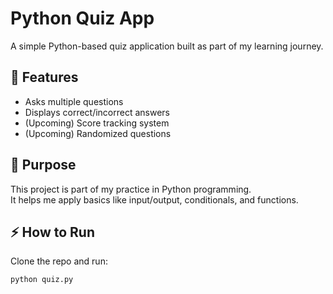 # Python Quiz App

A simple Python-based quiz application built as part of my learning journey.

## 📌 Features
- Asks multiple questions
- Displays correct/incorrect answers
- (Upcoming) Score tracking system
- (Upcoming) Randomized questions

## 🚀 Purpose
This project is part of my practice in Python programming.  
It helps me apply basics like input/output, conditionals, and functions.  

## ⚡ How to Run
Clone the repo and run:
```bash
python quiz.py
